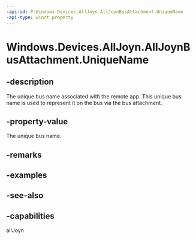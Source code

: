 ```yaml
---
-api-id: P:Windows.Devices.AllJoyn.AllJoynBusAttachment.UniqueName
-api-type: winrt property
---
```


<!-- Property syntax
public string UniqueName { get; }
-->

# Windows.Devices.AllJoyn.AllJoynBusAttachment.UniqueName

## -description
The unique bus name associated with the remote app. This unique bus name is used to represent it on the bus via the bus attachment.

## -property-value
The unique bus name.

## -remarks

## -examples

## -see-also


## -capabilities
allJoyn